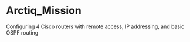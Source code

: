# Arctiq_Mission
Configuring 4 Cisco routers with remote access, IP addressing, and basic OSPF routing
